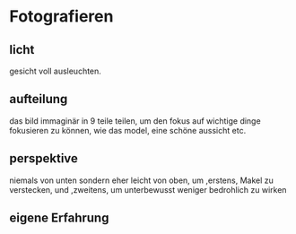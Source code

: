 # Fotografieren
## licht
  gesicht voll ausleuchten.

## aufteilung
  das bild immaginär in 9 teile teilen, um den fokus auf wichtige dinge fokusieren zu können, wie das model, eine schöne aussicht etc.

## perspektive
  niemals von unten sondern eher leicht von oben, um ,erstens, Makel zu verstecken, und ,zweitens, um unterbewusst weniger bedrohlich zu wirken
## eigene Erfahrung

